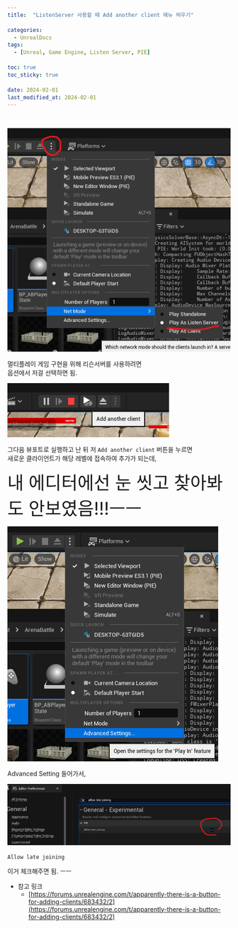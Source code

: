 ```yaml
---
title:  "ListenServer 사용할 때 Add another client 메뉴 띄우기"

categories:
  - UnrealDocs
tags:
  - [Unreal, Game Engine, Listen Server, PIE]

toc: true
toc_sticky: true
 
date: 2024-02-01
last_modified_at: 2024-02-01
---
```


<br>

![bt](https://github.com/eggmong/eggmongImages/raw/main/UnrealDocs/listenserver_addclient_0.png)  

멀티플레이 게임 구현을 위해 리슨서버를 사용하려면  
옵션에서 저걸 선택하면 됨.  

![bt](https://github.com/eggmong/eggmongImages/raw/main/UnrealDocs/listenserver_addclient_1.png)  

그다음 뷰포트로 실행하고 난 뒤 저 `Add another client` 버튼을 누르면  
새로운 클라이언트가 해당 레벨에 접속하여 추가가 되는데,  

<span style="font-size: 40px"> 내 에디터에선 눈 씻고 찾아봐도 안보였음!!!ㅡㅡ</span>

![bt](https://github.com/eggmong/eggmongImages/raw/main/UnrealDocs/listenserver_addclient_2.png)  

Advanced Setting 들어가서,  

![bt](https://github.com/eggmong/eggmongImages/raw/main/UnrealDocs/listenserver_addclient_3.png)  

`Allow late joining`

이거 체크해주면 됨. ㅡㅡ


* 참고 링크
  * [https://forums.unrealengine.com/t/apparently-there-is-a-button-for-adding-clients/683432/2](https://forums.unrealengine.com/t/apparently-there-is-a-button-for-adding-clients/683432/2)